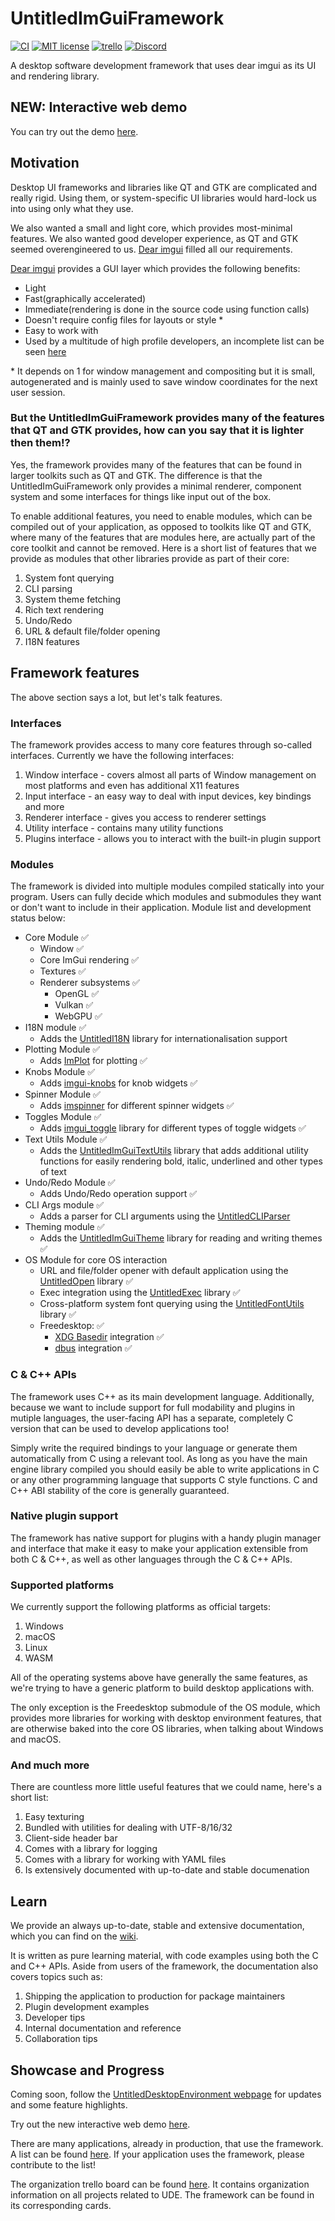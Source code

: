 # UntitledImGuiFramework
[![CI](https://github.com/MadLadSquad/UntitledImGuiFramework/actions/workflows/ci.yaml/badge.svg?branch=master)](https://github.com/MadLadSquad/UntitledImGuiFramework/actions/workflows/ci.yaml)
[![MIT license](https://img.shields.io/badge/License-MIT-blue.svg)](https://lbesson.mit-license.org/)
[![trello](https://img.shields.io/badge/Trello-UDE-blue])](https://trello.com/b/HmfuRY2K/untitleddesktop)
[![Discord](https://img.shields.io/discord/717037253292982315.svg?label=&logo=discord&logoColor=ffffff&color=7389D8&labelColor=6A7EC2)](https://discord.gg/4wgH8ZE)

A desktop software development framework that uses dear imgui as its UI and rendering library.

## NEW: Interactive web demo
You can try out the demo [here](https://uimgui.madladsquad.com).

## Motivation
Desktop UI frameworks and libraries like QT and GTK are complicated and really rigid. Using them, or system-specific UI libraries
would hard-lock us into using only what they use. 

We also wanted a small and light core, which provides most-minimal features. We also wanted good developer experience, as 
QT and GTK seemed overengineered to us. [Dear imgui](https://github.com/ocornut/imgui) filled all our requirements.

[Dear imgui](https://github.com/ocornut/imgui) provides a GUI layer which provides the following benefits:

- Light
- Fast(graphically accelerated)
- Immediate(rendering is done in the source code using function calls)
- Doesn't require config files for layouts or style \*
- Easy to work with
- Used by a multitude of high profile developers, an incomplete list can be seen [here](https://github.com/ocornut/imgui/wiki/Software-using-dear-imgui)

\* It depends on 1 for window management and compositing but it is small, autogenerated and is mainly used to save window 
coordinates for the next user session.

### But the UntitledImGuiFramework provides many of the features that QT and GTK provides, how can you say that it is lighter then them!?
Yes, the framework provides many of the features that can be found in larger toolkits such as QT and GTK. The difference is that the UntitledImGuiFramework
only provides a minimal renderer, component system and some interfaces for things like input out of the box. 

To enable additional features, you need to enable modules, which can be compiled out of your application, as opposed to toolkits like QT and GTK, where many 
of the features that are modules here, are actually part of the core toolkit and cannot be removed. Here is a short list of features that we provide as modules
that other libraries provide as part of their core:

1. System font querying
1. CLI parsing
1. System theme fetching
1. Rich text rendering
1. Undo/Redo
1. URL & default file/folder opening
1. I18N features

## Framework features
The above section says a lot, but let's talk features.

### Interfaces
The framework provides access to many core features through so-called interfaces. Currently we have the following interfaces:

1. Window interface - covers almost all parts of Window management on most platforms and even has additional X11 features
1. Input interface - an easy way to deal with input devices, key bindings and more
1. Renderer interface - gives you access to renderer settings
1. Utility interface - contains many utility functions
1. Plugins interface - allows you to interact with the built-in plugin support

### Modules
The framework is divided into multiple modules compiled statically into your program. Users can fully decide which modules 
and submodules they want or don't want to include in their application. Module list and development status below:

- Core Module ✅
  - Window ✅
  - Core ImGui rendering ✅
  - Textures ✅
  - Renderer subsystems ✅
    - OpenGL ✅
    - Vulkan ✅
    - WebGPU ✅
- I18N module ✅
  - Adds the [UntitledI18N](https://github.com/MadLadSquad/UntitledI18N) library for internationalisation support
- Plotting Module ✅
  - Adds [ImPlot](https://github.com/epezent/implot) for plotting ✅
- Knobs Module ✅
  - Adds [imgui-knobs](https://github.com/altschuler/imgui-knobs) for knob widgets ✅
- Spinner Module ✅
  - Adds [imspinner](https://github.com/dalerank/imspinner) for different spinner widgets ✅
- Toggles Module ✅
  - Adds [imgui_toggle](https://github.com/cmdwtf/imgui_toggle) library for different types of toggle widgets ✅
- Text Utils Module ✅
  - Adds the [UntitledImGuiTextUtils](https://github.com/MadLadSquad/UntitledImGuiTextUtils) library that adds additional utility 
functions for easily rendering bold, italic, underlined and other types of text
- Undo/Redo Module ✅
  - Adds Undo/Redo operation support ✅
- CLI Args module ✅
  - Adds a parser for CLI arguments using the [UntitledCLIParser](https://github.com/MadLadSquad/UntitledCLIParser)
- Theming module ✅
  - Adds the [UntitledImGuiTheme](https://github.com/MadLadSquad/UntitledImGuiTheme) library for reading and writing themes ✅
- OS Module for core OS interaction
  - URL and file/folder opener with default application using the [UntitledOpen](https://github.com/MadLadSquad/UntitledOpen) library ✅
  - Exec integration using the [UntitledExec](https://github.com/MadLadSquad/UntitledExec) library ✅
  - Cross-platform system font querying using the [UntitledFontUtils](https://github.com/MadLadSquad/UntitledFontUtils) library ✅
  - Freedesktop: ✅
    - [XDG Basedir](https://specifications.freedesktop.org/basedir-spec/basedir-spec-latest.html) integration ✅
    - [dbus](https://www.freedesktop.org/wiki/Software/dbus/) integration ✅

### C & C++ APIs
The framework uses C++ as its main development language. Additionally, because we want to include support for full modability and 
plugins in mutiple languages, the user-facing API has a separate, completely C version that can be used to develop 
applications too!

Simply write the required bindings to your language or generate them automatically from C using a relevant tool. As long as 
you have the main engine library compiled you should easily be able to write applications in C or any other programming 
language that supports C style functions. C and C++ ABI stability of the core is generally guaranteed.

### Native plugin support
The framework has native support for plugins with a handy plugin manager and interface that make it easy to make your application
extensible from both C & C++, as well as other languages through the C & C++ APIs.

### Supported platforms
We currently support the following platforms as official targets:

1. Windows
1. macOS
1. Linux
1. WASM

All of the operating systems above have generally the same features, as we're trying to have a generic platform to build desktop applications with. 

The only exception is the Freedesktop submodule of the OS module, which provides more libraries for working with desktop environment features, that are 
otherwise baked into the core OS libraries, when talking about Windows and macOS.

### And much more
There are countless more little useful features that we could name, here's a short list:

1. Easy texturing
1. Bundled with utilities for dealing with UTF-8/16/32
1. Client-side header bar
1. Comes with a library for logging
1. Comes with a library for working with YAML files
1. Is extensively documented with up-to-date and stable documenation

## Learn
We provide an always up-to-date, stable and extensive documentation, which you can find on the [wiki](https://github.com/MadLadSquad/UntitledImGuiFramework/wiki).

It is written as pure learning material, with code examples using both the C and C++ APIs. Aside from users of the framework,
the documentation also covers topics such as:

1. Shipping the application to production for package maintainers
1. Plugin development examples
1. Developer tips
1. Internal documentation and reference
1. Collaboration tips

## Showcase and Progress
Coming soon, follow the [UntitledDesktopEnvironment webpage](https://madladsquad.com/desktop) for updates 
and some feature highlights.

Try out the new interactive web demo [here](https://uimgui.madladsquad.com/).

There are many applications, already in production, that use the framework. A list can be found 
[here](https://github.com/MadLadSquad/UntitledImGuiFramework/wiki/Applications-using-the-framework). If your application 
uses the framework, please contribute to the list!

The organization trello board can be found [here](https://trello.com/b/HmfuRY2K/untitleddesktop). It
contains organization information on all projects related to UDE. The framework can be found in its corresponding cards.
